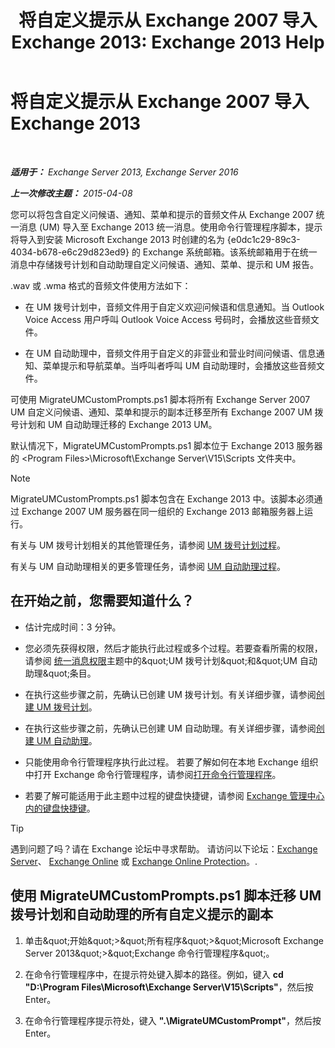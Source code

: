 ﻿---
title: '将自定义提示从 Exchange 2007 导入 Exchange 2013: Exchange 2013 Help'
TOCTitle: 将自定义提示从 Exchange 2007 导入 Exchange 2013
ms:assetid: 70c0b0bc-c0de-4e3c-8144-1fe59f86ebf4
ms:mtpsurl: https://technet.microsoft.com/zh-cn/library/Gg309147(v=EXCHG.150)
ms:contentKeyID: 54652278
ms.date: 05/21/2018
mtps_version: v=EXCHG.150
ms.translationtype: MT
---

# 将自定义提示从 Exchange 2007 导入 Exchange 2013

 

_**适用于：** Exchange Server 2013, Exchange Server 2016_

_**上一次修改主题：** 2015-04-08_

您可以将包含自定义问候语、通知、菜单和提示的音频文件从 Exchange 2007 统一消息 (UM) 导入至 Exchange 2013 统一消息。使用命令行管理程序脚本，提示将导入到安装 Microsoft Exchange 2013 时创建的名为 {e0dc1c29-89c3-4034-b678-e6c29d823ed9} 的 Exchange 系统邮箱。该系统邮箱用于在统一消息中存储拨号计划和自动助理自定义问候语、通知、菜单、提示和 UM 报告。

.wav 或 .wma 格式的音频文件使用方法如下：

  - 在 UM 拨号计划中，音频文件用于自定义欢迎问候语和信息通知。当 Outlook Voice Access 用户呼叫 Outlook Voice Access 号码时，会播放这些音频文件。

  - 在 UM 自动助理中，音频文件用于自定义的非营业和营业时间问候语、信息通知、菜单提示和导航菜单。当呼叫者呼叫 UM 自动助理时，会播放这些音频文件。

可使用 MigrateUMCustomPrompts.ps1 脚本将所有 Exchange Server 2007 UM 自定义问候语、通知、菜单和提示的副本迁移至所有 Exchange 2007 UM 拨号计划和 UM 自动助理迁移的 Exchange 2013 UM。

默认情况下，MigrateUMCustomPrompts.ps1 脚本位于 Exchange 2013 服务器的 \<Program Files\>\\Microsoft\\Exchange Server\\V15\\Scripts 文件夹中。

> [!NOTE]  
> MigrateUMCustomPrompts.ps1 脚本包含在 Exchange 2013 中。该脚本必须通过 Exchange 2007 UM 服务器在同一组织的 Exchange 2013 邮箱服务器上运行。


有关与 UM 拨号计划相关的其他管理任务，请参阅 [UM 拨号计划过程](um-dial-plan-procedures-exchange-2013-help.md)。

有关与 UM 自动助理相关的更多管理任务，请参阅 [UM 自动助理过程](um-auto-attendant-procedures-exchange-2013-help.md)。

## 在开始之前，您需要知道什么？

  - 估计完成时间：3 分钟。

  - 您必须先获得权限，然后才能执行此过程或多个过程。若要查看所需的权限，请参阅 [统一消息权限](unified-messaging-permissions-exchange-2013-help.md)主题中的\&quot;UM 拨号计划\&quot;和\&quot;UM 自动助理\&quot;条目。

  - 在执行这些步骤之前，先确认已创建 UM 拨号计划。有关详细步骤，请参阅[创建 UM 拨号计划](create-a-um-dial-plan-exchange-2013-help.md)。

  - 在执行这些步骤之前，先确认已创建 UM 自动助理。有关详细步骤，请参阅[创建 UM 自动助理](create-a-um-auto-attendant-exchange-2013-help.md)。

  - 只能使用命令行管理程序执行此过程。 若要了解如何在本地 Exchange 组织中打开 Exchange 命令行管理程序，请参阅[打开命令行管理程序](https://technet.microsoft.com/zh-cn/library/dd638134\(v=exchg.150\))。

  - 若要了解可能适用于此主题中过程的键盘快捷键，请参阅 [Exchange 管理中心内的键盘快捷键](keyboard-shortcuts-in-the-exchange-admin-center-exchange-online-protection-help.md)。

> [!TIP]  
> 遇到问题了吗？请在 Exchange 论坛中寻求帮助。 请访问以下论坛：<a href="https://go.microsoft.com/fwlink/p/?linkid=60612">Exchange Server</a>、 <a href="https://go.microsoft.com/fwlink/p/?linkid=267542">Exchange Online</a> 或 <a href="https://go.microsoft.com/fwlink/p/?linkid=285351">Exchange Online Protection</a>。.


## 使用 MigrateUMCustomPrompts.ps1 脚本迁移 UM 拨号计划和自动助理的所有自定义提示的副本

1.  单击\&quot;开始\&quot;\>\&quot;所有程序\&quot;\>\&quot;Microsoft Exchange Server 2013\&quot;\>\&quot;Exchange 命令行管理程序\&quot;。

2.  在命令行管理程序中，在提示符处键入脚本的路径。例如，键入 **cd "D:\\Program Files\\Microsoft\\Exchange Server\\V15\\Scripts"**，然后按 Enter。

3.  在命令行管理程序提示符处，键入 **".\\MigrateUMCustomPrompt"**，然后按 Enter。

